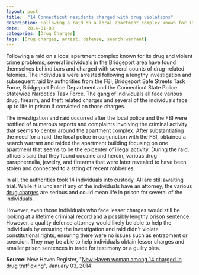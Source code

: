 ```yaml
---
layout: post
title:  "14 Connecticut residents charged with drug violations"
description: Following a raid on a local apartment complex known for its drug and violent crime problems, several individuals in the Bridgeport area have found themselves behind bars and charged with several counts of drug-related felonies. The individuals were arrested following a lengthy investigation and subsequent raid by authorities from the FBI, Bridgeport Safe Streets Task Force, Bridgeport Police Department and the Connecticut State Police Statewide Narcotics Task Force. The gang of individuals all face various drug, firearm, and theft related charges and several of the individuals face up to life in prison if convicted on those charges.
date:   2014-01-08
categories: [Drug Charges] 
tags: [Drug charges, arrest, defense, search warrant]
---
```


<p>Following a raid on a local apartment complex known for its drug and violent crime problems, several individuals in the Bridgeport area have found themselves behind bars and charged with several counts of drug-related felonies. The individuals were arrested following a lengthy investigation and subsequent raid by authorities from the FBI, Bridgeport Safe Streets Task Force, Bridgeport Police Department and the Connecticut State Police Statewide Narcotics Task Force. The gang of individuals all face various drug, firearm, and theft related charges and several of the individuals face up to life in prison if convicted on those charges. </p><p>The investigation and raid occurred after the local police and the FBI were notified of numerous reports and complaints involving the criminal activity that seems to center around the apartment complex. After substantiating the need for a raid, the local police in conjunction with the FBI, obtained a search warrant and raided the apartment building focusing on one apartment that seems to be the epicenter of illegal activity. During the raid, officers said that they found cocaine and heroin, various drug paraphernalia, jewelry, and firearms that were later revealed to have been stolen and connected to a string of recent robberies. </p> <p>In all, the authorities took 14 individuals into custody. All are still awaiting trial. While it is unclear if any of the individuals have an attorney, the various <a href="/Drug-Charges/Drug-Charges.html">drug charges</a> are serious and could mean life in prison for several of the individuals.</p><P> However, even those individuals who face lesser charges would still be looking at a lifetime criminal record and a possibly lengthy prison sentence. However, a quality defense attorney would likely be able to help the individuals by ensuring the investigation and raid didn't violate constitutional rights, ensuring there were no issues such as entrapment or coercion. They may be able to help individuals obtain lesser charges and smaller prison sentences in trade for testimony or a guilty plea. </P> <p> <b>Source:&nbsp;</b>New Haven Register, "<a href="http://www.nhregister.com/general-news/20140103/new-haven-woman-among-14-charged-in-drug-trafficking" target="_blank">New Haven woman among 14 charged in drug trafficking</a>", January 03, 2014</p>